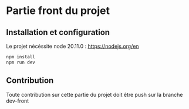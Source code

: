 # Partie front du projet  
## Installation et configuration
Le projet nécéssite node 20.11.0 : https://nodejs.org/en  
```bash
npm install 
npm run dev
```
## Contribution  
Toute contribution sur cette partie du projet doit être push sur la branche dev-front